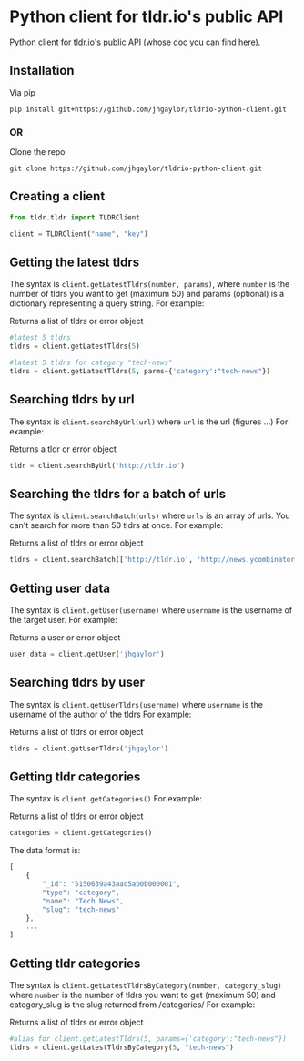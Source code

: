 # Python client for tldr.io's public API

Python client for <a href="http://tldr.io">tldr.io</a>'s
public API (whose doc you can find <a href="http://tldr.io/api-documentation">here</a>).


## Installation

Via pip

    pip install git+https://github.com/jhgaylor/tldrio-python-client.git

### OR

Clone the repo

    git clone https://github.com/jhgaylor/tldrio-python-client.git


## Creating a client
```python
from tldr.tldr import TLDRClient

client = TLDRClient("name", "key")
```

## Getting the latest tldrs
The syntax is `client.getLatestTldrs(number, params)`, where `number` is the number of tldrs you want to get (maximum 50) and params (optional) is a dictionary representing a query string. For example:

Returns a list of tldrs or error object

```python
#latest 5 tldrs
tldrs = client.getLatestTldrs(5)
```

```python
#latest 5 tldrs for category "tech-news"
tldrs = client.getLatestTldrs(5, parms={'category':"tech-news"})
```

## Searching tldrs by url
The syntax is `client.searchByUrl(url)` where `url` is the url (figures ...) For example:

Returns a tldr or error object

```python
tldr = client.searchByUrl('http://tldr.io')
```

## Searching the tldrs for a batch of urls
The syntax is `client.searchBatch(urls)` where `urls` is an array of urls.  You can't search for more than 50 tldrs at once. For example:

Returns a list of tldrs or error object

```python
tldrs = client.searchBatch(['http://tldr.io', 'http://news.ycombinator.com/'])
```

## Getting user data
The syntax is `client.getUser(username)` where `username` is the username of the target user.  For example:

Returns a user or error object

```python
user_data = client.getUser('jhgaylor')
```



## Searching tldrs by user
The syntax is `client.getUserTldrs(username)` where `username` is the username of the author of the tldrs For example:

Returns a list of tldrs or error object

```python
tldrs = client.getUserTldrs('jhgaylor')
```

## Getting tldr categories

The syntax is `client.getCategories()`  For example:

Returns a list of tldrs or error object

```python
categories = client.getCategories()
```

The data format is:

```javascript
[
    {
        "_id": "5150639a43aac5ab0b000001",
        "type": "category",
        "name": "Tech News",
        "slug": "tech-news"
    },
    ...
]
```

## Getting tldr categories

The syntax is `client.getLatestTldrsByCategory(number, category_slug)`  where `number` is the number of tldrs you want to get (maximum 50) and category_slug is the slug returned from /categories/ For example:

Returns a list of tldrs or error object

```python
#alias for client.getLatestTldrs(5, params={'category':"tech-news"})
tldrs = client.getLatestTldrsByCategory(5, "tech-news")
```
